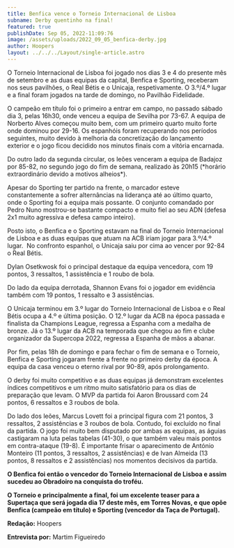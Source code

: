 ```yaml
---
title: Benfica vence o Torneio Internacional de Lisboa
subname: Derby quentinho na final!
featured: true
publishDate: Sep 05, 2022-11:09:76
image: /assets/uploads/2022_09_05_benfica-derby.jpg
author: Hoopers
layout: ../../../Layout/single-article.astro
---
```

<!--StartFragment-->

O Torneio Internacional de Lisboa foi jogado nos dias 3 e 4 do presente mês de setembro e as duas equipas da capital, Benfica e Sporting, receberam nos seus pavilhões, o Real Bétis e o Unicaja, respetivamente. O 3.º/4.º lugar e a final foram jogados na tarde de domingo, no Pavilhão Fidelidade. 

O campeão em título foi o primeiro a entrar em campo, no passado sábado dia 3, pelas 16h30, onde venceu a equipa de Sevilha por 73-67. A equipa de Norberto Alves começou muito bem, com um primeiro quarto muito forte onde dominou por 29-16. Os espanhóis foram recuperando nos períodos seguintes, muito devido à melhoria da concretização do lançamento exterior e o jogo ficou decidido nos minutos finais com a vitória encarnada. 

Do outro lado da segunda circular, os leões venceram a equipa de Badajoz por 85-82, no segundo jogo do fim de semana, realizado às 20h15 (\*horário extraordinário devido a motivos alheios\*).

Apesar do Sporting ter partido na frente, o marcador esteve constantemente a sofrer alternâncias na liderança até ao último quarto, onde o Sporting foi a equipa mais possante. O conjunto comandado por Pedro Nuno mostrou-se bastante compacto e muito fiel ao seu ADN (defesa 2x1 muito agressiva e defesa campo inteiro). 

Posto isto, o Benfica e o Sporting estavam na final do Torneio Internacional de Lisboa e as duas equipas que atuam na ACB iriam jogar para 3.º/4.º lugar.  No confronto espanhol, o Unicaja saiu por cima ao vencer por 92-84 o Real Bétis. 

Dylan Osetkwosk foi o principal destaque da equipa vencedora, com 19 pontos, 3 ressaltos, 1 assistência e 1 roubo de bola. 

Do lado da equipa derrotada, Shannon Evans foi o jogador em evidência também com 19 pontos, 1 ressalto e 3 assistências. 

O Unicaja terminou em 3.º lugar do Torneio Internacional de Lisboa e o Real Bétis ocupa a 4.º e última posição. O 12.º lugar da ACB na época passada e finalista da Champions League, regressa a Espanha com a medalha de bronze. Já o 13.º lugar da ACB na temporada que chegou ao fim e clube organizador da Supercopa 2022, regressa a Espanha de mãos a abanar. 

Por fim, pelas 18h de domingo e para fechar o fim de semana e o Torneio, Benfica e Sporting jogaram frente a frente no primeiro derby da época. A equipa da casa venceu o eterno rival por 90-89, após prolongamento.

O derby foi muito competitivo e as duas equipas já demonstram excelentes índices competitivos e um ritmo muito satisfatório para os dias de preparação que levam. O MVP da partida foi Aaron Broussard com 24 pontos, 6 ressaltos e 3 roubos de bola. 

Do lado dos leões, Marcus Lovett foi a principal figura com 21 pontos, 3 ressaltos, 2 assistências e 3 roubos de bola. Contudo, foi excluído no final da partida. O jogo foi muito bem disputado por ambas as equipas, as águias castigaram na luta pelas tabelas (41-30), o que também valeu mais pontos em contra-ataque (19-8). É importante frisar o aparecimento de António Monteiro (11 pontos, 3 ressaltos, 2 assistências) e de Ivan Almeida (13 pontos, 8 ressaltos e 2 assistências) nos momentos decisivos da partida. 

**O Benfica foi então o vencedor do Torneio Internacional de Lisboa e assim sucedeu ao Obradoiro na conquista do troféu.** 

**O Torneio e principalmente a final, foi um excelente teaser para a Supertaça que será jogada dia 17 deste mês, em Torres Novas, e que opõe Benfica (campeão em título) e Sporting (vencedor da Taça de Portugal).** 

**Redação:** Hoopers

**Entrevista por:** Martim Figueiredo

<!--EndFragment-->